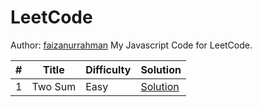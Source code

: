 # LeetCode

Author: [faizanurrahman](https://github.com/faizanurrahman)
My Javascript Code for LeetCode.

\# | Title | Difficulty | Solution
---|---|---|---
1 | Two Sum | Easy | [Solution](solution/1.%20Two%20Sum)
